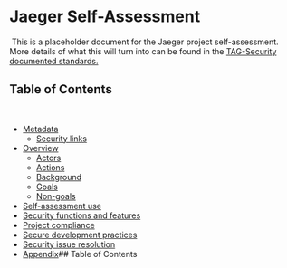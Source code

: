 # Jaeger Self-Assessment
​
This is a placeholder document for the Jaeger project self-assessment. More details of what this will turn into can be found in the [TAG-Security documented standards.](https://github.com/cncf/tag-security/blob/main/assessments/guide/self-assessment.md) ​

## Table of Contents
​
* [Metadata](#metadata)
  * [Security links](#security-links)
* [Overview](#overview)
  * [Actors](#actors)
  * [Actions](#actions)
  * [Background](#background)
  * [Goals](#goals)
  * [Non-goals](#non-goals)
* [Self-assessment use](#self-assessment-use)
* [Security functions and features](#security-functions-and-features)
* [Project compliance](#project-compliance)
* [Secure development practices](#secure-development-practices)
* [Security issue resolution](#security-issue-resolution)
* [Appendix](#appendix)## Table of Contents